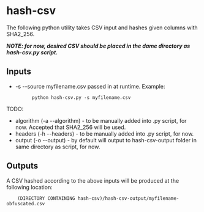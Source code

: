 # hash-csv

The following python utility takes CSV input and hashes given columns with SHA2_256.

***NOTE: for now, desired CSV should be placed in the dame directory as hash-csv.py script.***

## Inputs

- -s --source myfilename.csv passed in at runtime. Example:
            
            python hash-csv.py -s myfilename.csv

TODO:
- algorithm (-a --algorithm) - to be manually added into .py script, for now. Accepted that SHA2_256 will be used.
- headers (-h --headers) - to be manually added into .py script, for now.
- output (-o --output) - by default will output to hash-csv-output folder in same directory as script, for now.

## Outputs

A CSV hashed according to the above inputs will be produced at the following location:
    
        (DIRECTORY CONTAINING hash-csv)/hash-csv-output/myfilename-obfuscated.csv